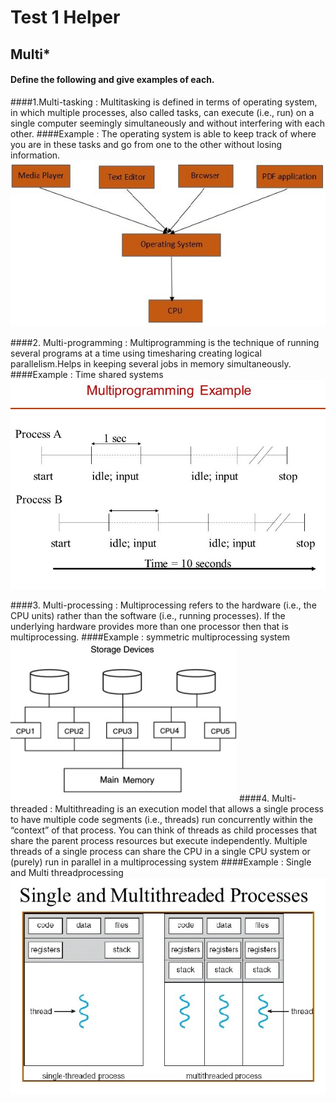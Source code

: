 # Test 1 Helper
## Multi\*
#### **Define the following and give examples of each.**

####1.Multi-tasking :
  Multitasking  is defined in terms of operating system, in which multiple processes, also called tasks, can execute (i.e., run) on a single computer seemingly simultaneously and without interfering with each other.
####Example :
  The operating system is able to keep track of where you are in these tasks and go from one to the other without losing information.
  ![image of multitasking](https://github.com/ashoknaidug/4103-102-OpSys-Gedela/blob/master/multitask.png)
 
####2. Multi-programming :
  Multiprogramming is the technique of running several programs at a time using timesharing creating logical parallelism.Helps in keeping several jobs in memory simultaneously.
####Example :
  Time shared systems 
  ![image of multiprogramming](https://github.com/ashoknaidug/4103-102-OpSys-Gedela/blob/master/multiprog.png)
  
####3. Multi-processing :
  Multiprocessing refers to the hardware (i.e., the CPU units) rather than the software (i.e., running processes). If the underlying hardware provides more than one processor then that is multiprocessing.
####Example : 
  symmetric multiprocessing system
   ![image of multiprocessing](https://github.com/ashoknaidug/4103-102-OpSys-Gedela/blob/master/multiproc.png)
####4. Multi-threaded :
  Multithreading is an execution model that allows a single process to have multiple code segments (i.e., threads) run concurrently within the “context” of that process. You can think of threads as child processes that share the parent process resources but execute independently. Multiple threads of a single process can share the CPU in a single CPU system or (purely) run in parallel in a multiprocessing system
####Example : 
  Single and Multi threadprocessing
  ![image of multiThreading](https://github.com/ashoknaidug/4103-102-OpSys-Gedela/blob/master/multithrd.png)
